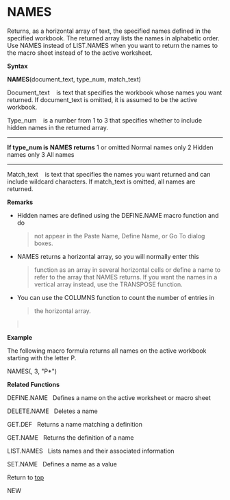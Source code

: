 NAMES
=====

Returns, as a horizontal array of text, the specified names defined in
the specified workbook. The returned array lists the names in alphabetic
order. Use NAMES instead of LIST.NAMES when you want to return the names
to the macro sheet instead of to the active worksheet.

**Syntax**

**NAMES**(document\_text, type\_num, match\_text)

Document\_text    is text that specifies the workbook whose names you
want returned. If document\_text is omitted, it is assumed to be the
active workbook.

Type\_num    is a number from 1 to 3 that specifies whether to include
hidden names in the returned array.

  --------------------- -------------------
  **If type\_num is**   **NAMES returns**
  1 or omitted          Normal names only
  2                     Hidden names only
  3                     All names
  --------------------- -------------------

Match\_text    is text that specifies the names you want returned and
can include wildcard characters. If match\_text is omitted, all names
are returned.

**Remarks**

-   Hidden names are defined using the DEFINE.NAME macro function and do
    > not appear in the Paste Name, Define Name, or Go To dialog boxes.

-   NAMES returns a horizontal array, so you will normally enter this
    > function as an array in several horizontal cells or define a name
    > to refer to the array that NAMES returns. If you want the names in
    > a vertical array instead, use the TRANSPOSE function.

-   You can use the COLUMNS function to count the number of entries in
    > the horizontal array.

>  

**Example**

The following macro formula returns all names on the active workbook
starting with the letter P.

NAMES(, 3, \"P\*\")

**Related Functions**

DEFINE.NAME   Defines a name on the active worksheet or macro sheet

DELETE.NAME   Deletes a name

GET.DEF   Returns a name matching a definition

GET.NAME   Returns the definition of a name

LIST.NAMES   Lists names and their associated information

SET.NAME   Defines a name as a value

Return to [top](#H)

NEW
